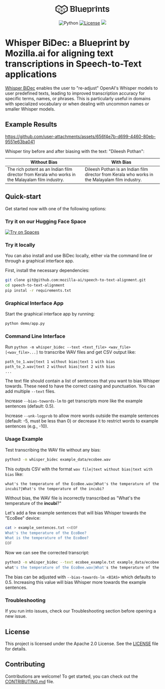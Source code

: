 <p align="center">
  <picture>
    <!-- When the user prefers dark mode, show the white logo -->
    <source media="(prefers-color-scheme: dark)" srcset="./images/Blueprint-logo-white.png">
    <!-- When the user prefers light mode, show the black logo -->
    <source media="(prefers-color-scheme: light)" srcset="./images/Blueprint-logo-black.png">
    <!-- Fallback: default to the black logo -->
    <img src="./images/Blueprint-logo-black.png" width="35%" alt="Project logo"/>
  </picture>
</p>


<div align="center">

![Python](https://img.shields.io/badge/Python-3.10%2B-blue)
[![License](https://img.shields.io/badge/license-Apache%202.0-blue.svg)](LICENSE)
[![](https://dcbadge.limes.pink/api/server/YuMNeuKStr?style=flat)](https://discord.gg/YuMNeuKStr) <br>


</div>

# Whisper BiDec: a Blueprint by Mozilla.ai for aligning text transcriptions in Speech-to-Text applications

[Whisper BiDec](https://github.com/OHF-Voice/whisper-bidec) enables the user to "re-adjust" OpenAI's Whisper models to user predefined texts, leading to improved transcription accuracy for specific terms, names, or phrases. This is particularly useful in domains with specialized vocabulary or when dealing with uncommon names or smaller Whisper models. 

## Example Results


https://github.com/user-attachments/assets/656f4e7b-d699-4460-80eb-9551e63ba041


Whisper tiny before and after biasing with the text: "Dileesh Pothan":

| Without Bias | With Bias |
|--------------|------------------------|
| The rich potent as an Indian film director from Kerala who works in the Malayalam film industry.       | Dileesh Pothan is an Indian film director from Kerala who works in the Malayalam film industry.                 |

## Quick-start

Get started now with one of the following options:

### Try it on our Hugging Face Space

[![Try on Spaces](https://img.shields.io/badge/%F0%9F%A4%97%20Try%20on-Spaces-blue)](https://huggingface.co/spaces/mozilla-ai/speech-to-text-alignment)

### Try it locally

You can also install and use BiDec locally, either via the command line or through a graphical interface app.

First, install the necessary dependencies:

``` sh
git clone git@github.com:mozilla-ai/speech-to-text-alignment.git
cd speech-to-text-alignment
pip instal -r requirements.txt
```

### Graphical Interface App

Start the graphical interface app by running:

``` sh
python demo/app.py
```

### Command Line Interface


Run `python -m whisper_bidec --text <text_file> <wav_file> [<wav_file>...]` to transcribe WAV files and get CSV output like:

```
path_to_1.wav|text 1 without bias|text 1 with bias
path_to_2.wav|text 2 without bias|text 2 with bias
...
```

The text file should contain a list of sentences that you want to bias Whisper towards. These need to have the correct casing and punctuation. You can add multiple `--text` files.

Increase `--bias-towards-lm` to get transcripts more like the example sentences (default: 0.5).

Increase `--unk-logprob` to allow more words outside the example sentences (default: -5, must be less than 0) or decrease it to restrict words to example sentences (e.g., -10).



### Usage Example

Test transcribing the WAV file without any bias:

``` sh
python3 -m whisper_bidec example_data/ecobee.wav
```

This outputs CSV with the format `wav file|text without bias|text with bias` like:

``` csv
what's the temperature of the EcoBee.wav|What's the temperature of the incubi?|What's the temperature of the incubi?
```

Without bias, the WAV file is incorrectly transcribed as "What's the temperature of the **incubi**?"

Let's add a few example sentences that will bias Whisper towards the "EcoBee" device:

``` sh
cat > example_sentences.txt <<EOF
What's the temperature of the EcoBee?
What is the temperature of the EcoBee?
EOF
```

Now we can see the corrected transcript:

``` sh
python3 -m whisper_bidec --text ecobee_example.txt example_data/ecobee.wav
what's the temperature of the EcoBee.wav|What's the temperature of the incubi?|What's the temperature of the EcoBee?
```

The bias can be adjusted with `--bias-towards-lm <BIAS>` which defaults to 0.5. Increasing this value will bias Whisper more towards the example sentences.


### Troubleshooting

If you run into issues, check our Troubleshooting section before opening a new issue.

## License

This project is licensed under the Apache 2.0 License. See the [LICENSE](LICENSE) file for details.

## Contributing

Contributions are welcome! To get started, you can check out the [CONTRIBUTING.md](CONTRIBUTING.md) file.


